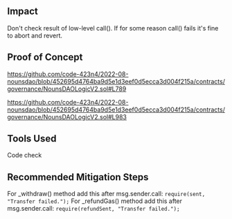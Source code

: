 ## Impact
Don't check result of low-level call(). If for some reason call() fails it's fine to abort and revert.

## Proof of Concept
https://github.com/code-423n4/2022-08-nounsdao/blob/452695d4764ba9d5e1d3eef0d5ecca3d004f215a/contracts/governance/NounsDAOLogicV2.sol#L789

https://github.com/code-423n4/2022-08-nounsdao/blob/452695d4764ba9d5e1d3eef0d5ecca3d004f215a/contracts/governance/NounsDAOLogicV2.sol#L983

## Tools Used

Code check

## Recommended Mitigation Steps


For _withdraw() method add this after msg.sender.call: `require(sent, "Transfer failed.");` 
For _refundGas() method add this after msg.sender.call: `require(refundSent, "Transfer failed.");` 

